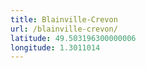 ```yaml
---
title: Blainville-Crevon
url: /blainville-crevon/
latitude: 49.503196300000006
longitude: 1.3011014
---
```

